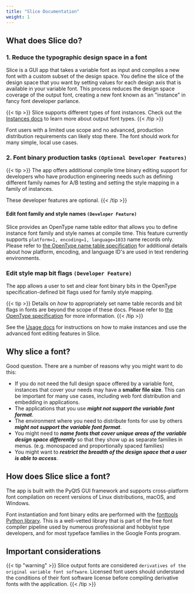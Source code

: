 ```yaml
---
title: "Slice Documentation"
weight: 1
---
```


## What does Slice do?

### 1. Reduce the typographic design space in a font

Slice is a GUI app that takes a variable font as input and compiles a new font with a custom subset of the design space.  You define the slice of the design space that you want by setting values for each design axis that is available in your variable font.  This process reduces the design space coverage of the output font, creating a new font known as an "instance" in fancy font developer parlance.  

{{< tip >}}
Slice supports different types of font instances.   Check out the [Instances docs](instances) to learn more about output font types.
{{< /tip >}}

Font users with a limited use scope and no advanced, production distribution requirements can likely stop there.  The font should work for many simple, local use cases.

### 2. Font binary production tasks `(Optional Developer Features)`

{{< tip >}}
The app offers additional compile time binary editing support for developers who have production engineering needs such as defining different family names for A/B testing and setting the style mapping in a family of instances.  

These developer features are optional.
{{< /tip >}}

#### Edit font family and style names `(Developer Feature)`

Slice provides an OpenType name table editor that allows you to define instance font family and style names at compile time.  This feature currently supports `platform=1, encoding=1, language=1033` name records only. Please refer to [the OpenType name table specification](https://docs.microsoft.com/en-us/typography/opentype/spec/name) for additional details about how platform, encoding, and language ID's are used in text rendering environments.

### Edit style map bit flags `(Developer Feature)`

The app allows a user to set and clear font binary bits in the OpenType specification-defined bit flags used for family style mapping.

{{< tip >}}
Details on *how* to appropriately set name table records and bit flags in fonts are beyond the scope of these docs.  Please refer to [the OpenType specification](https://docs.microsoft.com/en-us/typography/opentype/spec/) for more information.
{{< /tip >}}

See the [Usage docs](usage) for instructions on how to make instances and use the advanced font editing features in Slice.

## Why slice a font?

Good question.  There are a number of reasons why you might want to do this:

- If you do not need the full design space offered by a variable font, instances that cover your needs may have a **smaller file size**. This can be important for many use cases, including web font distribution and embedding in applications.
- The applications that you use _**might not support the variable font format**_.
- The environment where you need to distribute fonts for use by others _**might not support the variable font format**_.
- You might need to _**name fonts that cover unique areas of the variable design space differently**_ so that they show up as separate families in menus. (e.g. monospaced and proportionally spaced families)
- You might want to _**restrict the breadth of the design space that a user is able to access**_.

## How does Slice slice a font?

The app is built with the PyQt5 GUI framework and supports cross-platform font compilation on recent versions of Linux distributions, macOS, and Windows. 

Font instantiation and font binary edits are performed with the [fonttools Python library](https://github.com/fonttools/fonttools).  This is a well-vetted library that is part of the free font compiler pipeline used by numerous professional and hobbyist type developers, and for most typeface families in the Google Fonts program.

## Important considerations

{{< tip "warning" >}}
Slice output fonts are considered `derivatives of the original variable font software`.  Licensed font users should understand the conditions of their font software license before compiling derivative fonts with the application.
{{< /tip >}}
